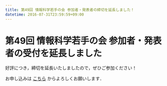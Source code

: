 ```yaml
---
title: 第49回 情報科学若手の会 参加者・発表者の締切を延長しました！
datetime: 2016-07-31T23:59:59+09:00
---
```


# 第49回 情報科学若手の会 参加者・発表者の受付を延長しました
好評につき，締切を延長いたしましたので，ぜひご参加ください！

お申し込みは [こちら](http://wakate.org/2016/06/27/49th-general/) からよろしくお願いします．
